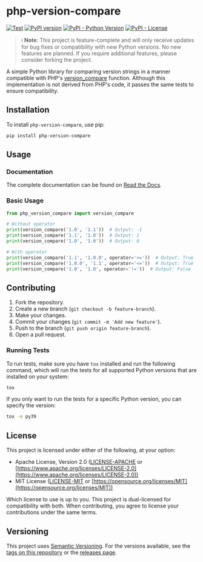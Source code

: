# php-version-compare

[![Test](https://github.com/marcfrederick/php-version-compare/actions/workflows/test.yml/badge.svg)](https://github.com/marcfrederick/php-version-compare/actions/workflows/test.yml)
[![PyPI version](https://badge.fury.io/py/php-version-compare.svg)](https://badge.fury.io/py/php-version-compare)
[![PyPI - Python Version](https://img.shields.io/pypi/pyversions/php-version-compare)](https://pypi.org/project/php-version-compare/)
[![PyPI - License](https://img.shields.io/pypi/l/php-version-compare)](https://pypi.org/project/php-version-compare/)

> ℹ️ **Note**: This project is feature-complete and will only receive updates for bug fixes or compatibility with new
> Python versions. No new features are planned. If you require additional features, please consider forking the project.

A simple Python library for comparing version strings in a manner compatible with PHP's
[version_compare](https://www.php.net/manual/en/function.version-compare.php) function.
Although this implementation is not derived from PHP's code, it passes the same tests to ensure compatibility.

## Installation

To install `php-version-compare`, use pip:

```bash
pip install php-version-compare
```

## Usage

### Documentation

The complete documentation can be found on
[Read the Docs](https://php-version-compare.readthedocs.io/).

### Basic Usage

```python
from php_version_compare import version_compare

# Without operator
print(version_compare('1.0', '1.1'))  # Output: -1
print(version_compare('1.1', '1.0'))  # Output: 1
print(version_compare('1.0', '1.0'))  # Output: 0

# With operator
print(version_compare('1.1', '1.0.0', operator='>='))  # Output: True
print(version_compare('1.0.0', '1.1', operator='<='))  # Output: True
print(version_compare('1.0', '1.0', operator='!='))  # Output: False
```

## Contributing

1. Fork the repository.
2. Create a new branch (`git checkout -b feature-branch`).
3. Make your changes.
4. Commit your changes (`git commit -m 'Add new feature'`).
5. Push to the branch (`git push origin feature-branch`).
6. Open a pull request.

### Running Tests

To run tests, make sure you have `tox` installed and run the following command, which will run the tests for all
supported Python versions that are installed on your system:

```bash
tox
```

If you only want to run the tests for a specific Python version, you can specify the version:

```bash
tox -e py39
```

## License

This project is licensed under either of the following, at your option:

- Apache License, Version 2.0 ([LICENSE-APACHE](LICENSE-APACHE) or
  [https://www.apache.org/licenses/LICENSE-2.0](https://www.apache.org/licenses/LICENSE-2.0))
- MIT License ([LICENSE-MIT](LICENSE-MIT) or
  [https://opensource.org/licenses/MIT](https://opensource.org/licenses/MIT))

Which license to use is up to you. This project is dual-licensed for compatibility with both.
When contributing, you agree to license your contributions under the same terms.

## Versioning

This project uses [Semantic Versioning](https://semver.org/). For the versions available, see
the [tags on this repository](https://github.com/marcfrederick/php-version-compare/tags) or the
[releases page](https://github.com/marcfrederick/php-version-compare/releases).
